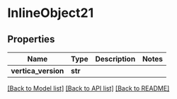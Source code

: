 # InlineObject21


## Properties
Name | Type | Description | Notes
------------ | ------------- | ------------- | -------------
**vertica_version** | **str** |  | 

[[Back to Model list]](../README.md#documentation-for-models) [[Back to API list]](../README.md#documentation-for-api-endpoints) [[Back to README]](../README.md)


